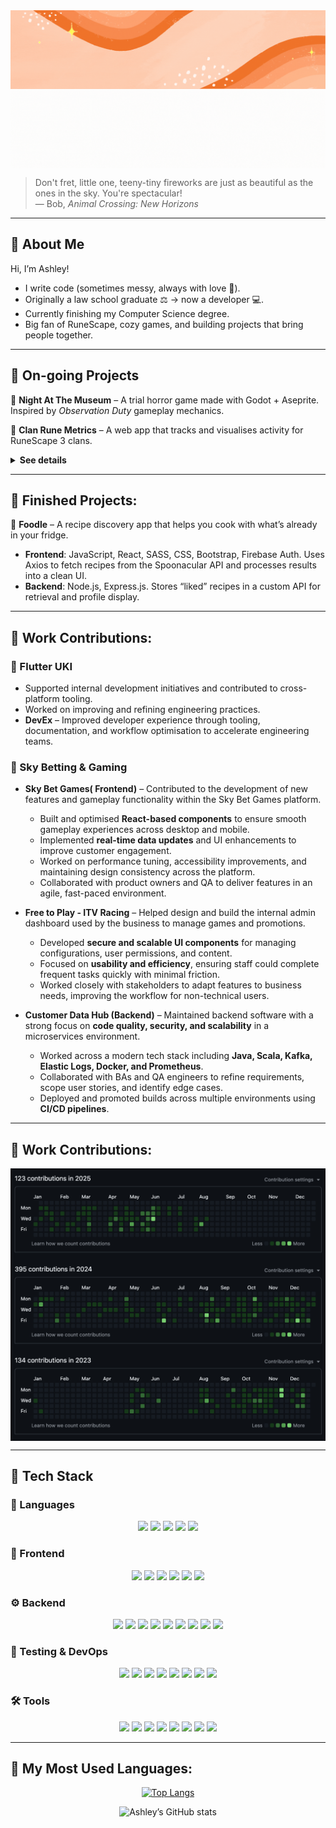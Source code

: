 <img align="center" src="https://github.com/CodeNameAshley/CodeNameAshley/blob/master/orange%20ebb%2C%20flow%20and%20pop.gif">
<img align="center" src="https://github.com/CodeNameAshley/CodeNameAshley/blob/master/gif%20intro.gif">

<br />

> Don't fret, little one, teeny-tiny fireworks are just as beautiful as the ones in the sky. You're spectacular!  
> — Bob, *Animal Crossing: New Horizons*

---

## 🌼 About Me  
Hi, I’m Ashley!  
- I write code (sometimes messy, always with love 🌸).  
- Originally a law school graduate ⚖️ → now a developer 💻.  
- Currently finishing my Computer Science degree.  
- Big fan of RuneScape, cozy games, and building projects that bring people together.  

---

## 💜 On-going Projects  
🌷 **Night At The Museum** – A trial horror game made with Godot + Aseprite. Inspired by *Observation Duty* gameplay mechanics.  

🌷 **Clan Rune Metrics** – A web app that tracks and visualises activity for RuneScape 3 clans.  

<details>
<summary><strong>See details</strong></summary>
  
- **Purpose**: Built to give clans better visibility on member performance and contributions beyond what the official RuneScape tools provide.  
- **Frontend**: Developed with **React**, **JavaScript**, and **CSS**, using a dashboard-like interface for clarity and ease of use.  
- **Backend/Hosting**: Hosted on **Render**, with environment-based configuration to securely manage API keys and clan data.  
- **Features**:  
  - Real-time RuneMetrics integration to pull player XP gains, boss kills, and activity logs.  
  - **Per-user logic** that reduces redundant API polling by checking recent activity before fetching new data.  
  - Clean, responsive UI that presents clan-wide summaries and individual player breakdowns.  
  - Future expansion includes notifications, automated event tracking, and historical performance graphs.  
- **Why it matters**: Helps clan leaders and members see growth patterns, reward activity, and organise events with reliable data.
- 
</details>

---

## 💜 Finished Projects: 

🌷 **Foodle** – A recipe discovery app that helps you cook with what’s already in your fridge.  
- **Frontend**: JavaScript, React, SASS, CSS, Bootstrap, Firebase Auth. Uses Axios to fetch recipes from the Spoonacular API and processes results into a clean UI.  
- **Backend**: Node.js, Express.js. Stores “liked” recipes in a custom API for retrieval and profile display.  

---
## 💜 Work Contributions:

### 🦋 Flutter UKI  

- Supported internal development initiatives and contributed to cross-platform tooling.  
- Worked on improving and refining engineering practices.  
- **DevEx** – Improved developer experience through tooling, documentation, and workflow optimisation to accelerate engineering teams.  

### 🎲 Sky Betting & Gaming  

- **Sky Bet Games( Frontend)** – Contributed to the development of new features and gameplay functionality within the Sky Bet Games platform.  
  - Built and optimised **React-based components** to ensure smooth gameplay experiences across desktop and mobile.  
  - Implemented **real-time data updates** and UI enhancements to improve customer engagement.  
  - Worked on performance tuning, accessibility improvements, and maintaining design consistency across the platform.  
  - Collaborated with product owners and QA to deliver features in an agile, fast-paced environment.  

- **Free to Play - ITV Racing** – Helped design and build the internal admin dashboard used by the business to manage games and promotions.  
  - Developed **secure and scalable UI components** for managing configurations, user permissions, and content.   
  - Focused on **usability and efficiency**, ensuring staff could complete frequent tasks quickly with minimal friction.  
  - Worked closely with stakeholders to adapt features to business needs, improving the workflow for non-technical users.  

- **Customer Data Hub (Backend)** – Maintained backend software with a strong focus on **code quality, security, and scalability** in a microservices environment.  
  - Worked across a modern tech stack including **Java, Scala, Kafka, Elastic Logs, Docker, and Prometheus**.  
  - Collaborated with BAs and QA engineers to refine requirements, scope user stories, and identify edge cases.  
  - Deployed and promoted builds across multiple environments using **CI/CD pipelines**.  

---

## 💜 Work Contributions:
<img align="center" src="https://github.com/CodeNameAshley/CodeNameAshley/blob/master/2025%20Contributions.png">
<img align="center" src="https://github.com/CodeNameAshley/CodeNameAshley/blob/master/2024%20Contributions.png">
<img align="center" src="https://github.com/CodeNameAshley/CodeNameAshley/blob/master/2023%20Contributions.png">

---

## 🧰 Tech Stack  

### 📝 Languages  
<p align="center">
  <img src="https://img.shields.io/badge/JavaScript-000?style=for-the-badge&logo=javascript" />
  <img src="https://img.shields.io/badge/TypeScript-000?style=for-the-badge&logo=typescript" />
  <img src="https://img.shields.io/badge/Java-000?style=for-the-badge&logo=openjdk" />
  <img src="https://img.shields.io/badge/Scala-000?style=for-the-badge&logo=scala" />
  <img src="https://img.shields.io/badge/SQL-000?style=for-the-badge&logo=postgresql" />
</p>  

### 🎨 Frontend  
<p align="center">
  <img src="https://img.shields.io/badge/React-20232a?style=for-the-badge&logo=react&logoColor=61DAFB" />
  <img src="https://img.shields.io/badge/Next.js-000000?style=for-the-badge&logo=nextdotjs&logoColor=white" />
  <img src="https://img.shields.io/badge/GraphQL-E10098?style=for-the-badge&logo=graphql&logoColor=white" />
  <img src="https://img.shields.io/badge/HTML5-e34f26?style=for-the-badge&logo=html5&logoColor=white" />
  <img src="https://img.shields.io/badge/CSS3-1572b6?style=for-the-badge&logo=css3&logoColor=white" />
  <img src="https://img.shields.io/badge/Firebase-FFCA28?style=for-the-badge&logo=firebase&logoColor=000" />
</p>  

### ⚙️ Backend  
<p align="center">
  <img src="https://img.shields.io/badge/Node.js-339933?style=for-the-badge&logo=nodedotjs&logoColor=white" />
  <img src="https://img.shields.io/badge/Express-000?style=for-the-badge&logo=express&logoColor=white" />
  <img src="https://img.shields.io/badge/Sequelize-52B0E7?style=for-the-badge&logo=sequelize&logoColor=white" />
  <img src="https://img.shields.io/badge/Kafka-000?style=for-the-badge&logo=apachekafka" />
  <img src="https://img.shields.io/badge/Docker-2496ED?style=for-the-badge&logo=docker&logoColor=white" />
  <img src="https://img.shields.io/badge/Kubernetes-326CE5?style=for-the-badge&logo=kubernetes&logoColor=white" />
  <img src="https://img.shields.io/badge/Xcode-147EFB?style=for-the-badge&logo=xcode&logoColor=white" />
  <img src="https://img.shields.io/badge/Render-000000?style=for-the-badge&logo=render&logoColor=white" />
  <img src="https://img.shields.io/badge/PostgreSQL-316192?style=for-the-badge&logo=postgresql&logoColor=white" />
</p>  

### 🧪 Testing & DevOps  
<p align="center">
  <img src="https://img.shields.io/badge/Jest-C21325?style=for-the-badge&logo=jest&logoColor=white" />
  <img src="https://img.shields.io/badge/Mocha-8D6748?style=for-the-badge&logo=mocha&logoColor=white" />
  <img src="https://img.shields.io/badge/TDD-000?style=for-the-badge&logo=testcafe&logoColor=white" />
  <img src="https://img.shields.io/badge/CI/CD-2088FF?style=for-the-badge&logo=githubactions&logoColor=white" />
  <img src="https://img.shields.io/badge/Prometheus-E6522C?style=for-the-badge&logo=prometheus&logoColor=white" />
  <img src="https://img.shields.io/badge/Jenkins-D24939?style=for-the-badge&logo=jenkins&logoColor=white" />
  <img src="https://img.shields.io/badge/New%20Relic-008C99?style=for-the-badge&logo=newrelic&logoColor=white" />
  <img src="https://img.shields.io/badge/Snyk-4C4A73?style=for-the-badge&logo=snyk&logoColor=white" />
</p>  

### 🛠 Tools  
<p align="center">
  <img src="https://img.shields.io/badge/Git-F05032?style=for-the-badge&logo=git&logoColor=white" />
  <img src="https://img.shields.io/badge/GitHub-181717?style=for-the-badge&logo=github&logoColor=white" />
  <img src="https://img.shields.io/badge/Yarn-2C8EBB?style=for-the-badge&logo=yarn&logoColor=white" />
  <img src="https://img.shields.io/badge/Apollo-311C87?style=for-the-badge&logo=apollographql&logoColor=white" />
  <img src="https://img.shields.io/badge/Elastic%20Logs-005571?style=for-the-badge&logo=elasticsearch&logoColor=white" />
  <img src="https://img.shields.io/badge/CLI-000?style=for-the-badge&logo=gnubash&logoColor=white" />
  <img src="https://img.shields.io/badge/Confluence-172B4D?style=for-the-badge&logo=confluence&logoColor=white" />
  <img src="https://img.shields.io/badge/Jira-0052CC?style=for-the-badge&logo=jira&logoColor=white" />
</p>  


---

## 💜 My Most Used Languages: 

<div align="center">

[![Top Langs](https://github-readme-stats.vercel.app/api/top-langs/?username=codenameashley&langs_count=6&hide=scss,css,html,cmake,python&layout=compact)](https://github.com/anuraghazra/github-readme-stats)  

![Ashley’s GitHub stats](https://github-readme-stats.vercel.app/api?username=codenameashley&show_icons=true&theme=buefy)

</div>
